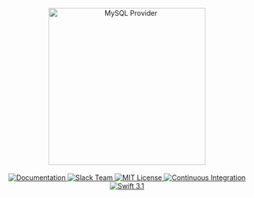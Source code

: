 <p align="center">
    <img src="https://cloud.githubusercontent.com/assets/1342803/24603674/0f588712-1862-11e7-9056-0945f27d62be.png" width="320" alt="MySQL Provider">
    <br>
    <br>
    <a href="http://beta.docs.vapor.codes/mysql/package/">
        <img src="http://img.shields.io/badge/read_the-docs-92A8D1.svg" alt="Documentation">
    </a>
    <a href="http://vapor.team">
        <img src="http://vapor.team/badge.svg" alt="Slack Team">
    </a>
    <a href="LICENSE">
        <img src="http://img.shields.io/badge/license-MIT-brightgreen.svg" alt="MIT License">
    </a>
    <a href="https://circleci.com/gh/vapor/mysql-provider">
        <img src="https://circleci.com/gh/vapor/mysql-provider.svg?style=shield" alt="Continuous Integration">
    </a>
    <a href="https://swift.org">
        <img src="http://img.shields.io/badge/swift-3.1-brightgreen.svg" alt="Swift 3.1">
    </a>
</center>
